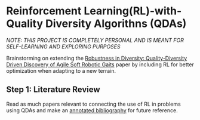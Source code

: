 # Reinforcement Learning(RL)-with-Quality Diversity Algorithns (QDAs)

*NOTE: THIS PROJECT IS COMPLETELY PERSONAL AND IS MEANT FOR SELF-LEARNING AND EXPLORING PURPOSES*

Brainstorming on extending the [Robustness in Diversity: Quality-Diversity Driven Discovery of Agile Soft Robotic Gaits](https://ieeexplore.ieee.org/abstract/document/10521943) paper by including RL for better optimization when adapting to a new terrain.

## Step 1: Literature Review
Read as much papers relevant to connecting the use of RL in problems using QDAs and make an [annotated bibliography](https://github.com/MFarooq07/RL-with-QDAs/blob/main/Annotated_Bibliography_RL_with_QDAs.pdf) for future reference.




